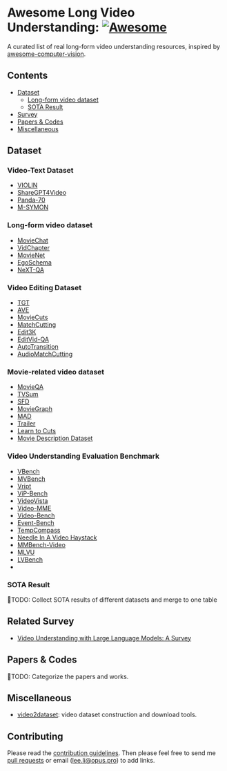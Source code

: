 # Awesome Long Video Understanding: [![Awesome](https://cdn.rawgit.com/sindresorhus/awesome/d7305f38d29fed78fa85652e3a63e154dd8e8829/media/badge.svg)](https://github.com/sindresorhus/awesome)
A curated list of real long-form video understanding resources, inspired by [awesome-computer-vision](https://github.com/jbhuang0604/awesome-computer-vision).

## Contents
 - [Dataset](#Dataset)
   - [Long-form video dataset](#Long-form-video-dataset)
   - [SOTA Result](#SOTA-Result)
 - [Survey](#Related-Survey)
 - [Papers & Codes](#Papers-&-Codes)
 - [Miscellaneous](#Miscellaneous)

## Dataset
### Video-Text Dataset
* [VIOLIN](https://github.com/jimmy646/violin)
* [ShareGPT4Video](https://sharegpt4video.github.io/)
* [Panda-70](https://github.com/snap-research/Panda-70M)
* [M-SYMON](http://arxiv.org/abs/2406.13092)

### Long-form video dataset
* [MovieChat](https://github.com/rese1f/MovieChat)
* [VidChapter](https://antoyang.github.io/vidchapters.html)
* [MovieNet](https://movienet.github.io/)
* [EgoSchema](https://egoschema.github.io/)
* [NeXT-QA](https://github.com/doc-doc/NExT-QA)

### Video Editing Dataset
* [TGT](http://arxiv.org/abs/2404.03477)
* [AVE](https://github.com/dawitmureja/AVE)
* [MovieCuts](https://github.com/PardoAlejo/MovieCuts)
* [MatchCutting](https://github.com/netflix/matchcut)
* [Edit3K](http://arxiv.org/abs/2403.16048)
* [EditVid-QA](http://arxiv.org/abs/2406.10484)
* [AutoTransition](https://github.com/acherstyx/AutoTransition)
* [AudioMatchCutting](https://ieeexplore.ieee.org/abstract/document/10447306)
  
### Movie-related video dataset
* [MovieQA](http://arxiv.org/abs/1512.02902)
* [TVSum](https://github.com/yalesong/tvsum)
* [SFD](https://shortfilmdataset.github.io/)
* [MovieGraph](http://moviegraphs.cs.toronto.edu/)
* [MAD](https://github.com/Soldelli/MAD)
* [Trailer](http://arxiv.org/abs/2008.08502)
* [Learn to Cuts](https://www.alejandropardo.net/publication/learning-to-cut/)
* [Movie Description Dataset](http://arxiv.org/abs/1501.02530)

### Video Understanding Evaluation Benchmark
* [VBench](https://vchitect.github.io/VBench-project/)
* [MVBench](https://github.com/OpenGVLab/Ask-Anything/blob/main/video_chat2/MVBENCH.md)
* [Vript](https://github.com/mutonix/Vript)
* [ViP-Bench](https://github.com/mutonix/Vript)
* [VideoVista](http://arxiv.org/abs/2406.11303)
* [Video-MME](http://arxiv.org/abs/2405.21075)
* [Video-Bench](https://github.com/PKU-YuanGroup/Video-Bench)
* [Event-Bench](https://github.com/RUCAIBox/Event-Bench)
* [TempCompass](https://github.com/llyx97/TempCompass)
* [Needle In A Video Haystack](https://github.com/joez17/VideoNIAH)
* [MMBench-Video](https://github.com/open-compass/VLMEvalKit)
* [MLVU](https://github.com/FlagOpen/FlagEmbedding/tree/master/MLVU)
* [LVBench](https://lvbench.github.io/)
* 

### SOTA Result
🔨TODO: Collect SOTA results of different datasets and merge to one table

## Related Survey
- [Video Understanding with Large Language Models: A Survey](https://arxiv.org/pdf/2312.17432)

## Papers & Codes
🔨TODO: Categorize the papers and works.

## Miscellaneous
- [video2dataset](https://github.com/iejMac/video2dataset): video dataset construction and download tools.

## Contributing
Please read the [contribution guidelines](contributing.md). Then please feel free to send me [pull requests]([https://github.com/LaBaZh/Awesome-Long-Video-Understanding/pull]) or email (lee.li@opus.pro) to add links.
